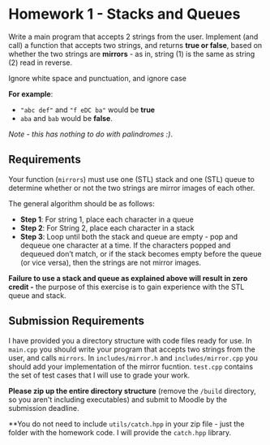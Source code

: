 # Homework 1 - Stacks and Queues
Write a main program that accepts 2 strings from the user.  Implement (and call) a function that accepts two strings, and returns **true or false**, based on whether the two strings are **mirrors** - as in, string (1) is the same as string (2) read in reverse. 

 Ignore white space and punctuation, and ignore case

**For example**:
- `"abc def"` and `"f eDC ba"` would be **true**
- `aba` and `bab` would be **false**.

*Note - this has nothing to do with palindromes :)*.

## Requirements
Your function (`mirrors`) must use one (STL) stack and one (STL) queue to determine whether or not the two strings are mirror images of each other. 

The general algorithm should be as follows:
- **Step 1**:  For string 1, place each character in a queue
- **Step 2**:  For String 2, place each character in a stack
- **Step 3**:  Loop until both the stack and queue are empty - pop and dequeue one character at a time.  If the characters popped and dequeued don’t match, or if the stack becomes empty before the queue (or vice versa), then the strings are not mirror images.

**Failure to use a stack and queue as explained above will result in zero credit -** the purpose of this exercise is to gain experience with the STL queue and stack.

## Submission Requirements
I have provided you a directory structure with code files ready for use.  In `main.cpp` you should write your program that accepts two strings from the user, and calls `mirrors`.  In `includes/mirror.h` and `includes/mirror.cpp` you should add your implementation of the mirror fucntion.  `test.cpp` contains the set of test cases that I will use to grade your work.

**Please zip up the entire directory structure** (remove the `/build` directory, so you aren't including executables) and submit to Moodle by the submission deadline.

**You do not need to include `utils/catch.hpp` in your zip file - just the folder with the homework code.  I will provide the `catch.hpp` library.